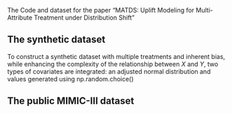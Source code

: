 The Code and dataset for the paper “MATDS: Uplift Modeling for Multi-Attribute Treatment under Distribution Shift”

## The synthetic dataset
To construct a synthetic dataset with multiple treatments and inherent bias, while enhancing the complexity of the relationship between $X$ and $Y$, two types of covariates are integrated: an adjusted normal distribution and values generated using np.random.choice()



## The public MIMIC-III dataset


